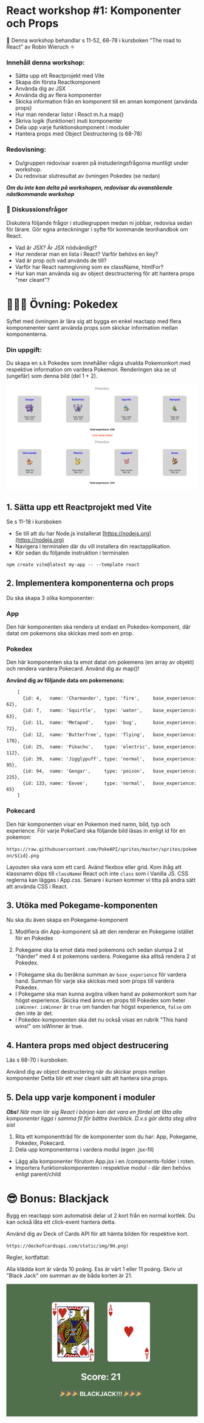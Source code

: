 
# React workshop #1: Komponenter och Props  


👋 Denna workshop behandlar s 11-52, 68-78 i kursboken "The road to React" av Robin Wieruch ⚛️ 

### Innehåll denna workshop:
* Sätta upp ett Reactprojekt med Vite 
* Skapa din första Reactkomponent
* Använda dig av JSX
* Använda dig av flera komponenter
* Skicka information från en komponent till en annan komponent (använda props)
* Hur man renderar listor i React m.h.a map()
* Skriva logik (funktioner) inuti komponenter
* Dela upp varje funktionskomponent i moduler 
* Hantera props med Object Destructering (s 68-78)

### Redovisning:
* Du/gruppen redovisar svaren på instuderingsfrågorna muntligt under workshop. 
* Du redovisar slutresultat av övningen Pokedex (se nedan) 

***Om du inte kan delta på workshopen, redovisar du ovanstående nästkommande workshop***

### 💬 Diskussionsfrågor

Diskutera följande frågor i studiegruppen medan ni jobbar, redovisa sedan för lärare. Gör egna anteckningar i syfte för kommande teorihandbok om React.

* Vad är JSX? Är JSX nödvändigt?
* Hur renderar man en lista i React? Varför behövs en key?
* Vad är prop och vad används de till?
* Varför har React namngivning som ex className, htmlFor?
* Hur kan man använda sig av object desctructering för att hantera props "mer cleant"?

# 👩🏽‍💻 Övning: Pokedex

Syftet med övningen är lära sig att bygga en enkel reactapp med flera komponenenter samt använda props som skickar information mellan komponenterna.

### Din uppgift:
Du skapa en s.k Pokedex som innehåller några utvalda Pokemonkort med respektive information om vardera Pokemon. Renderingen ska se ut (ungefär) som denna bild (del 1 + 2).

![Pokedex](/pokedex.png)

## 1. Sätta upp ett Reactprojekt med Vite 

Se s 11-18 i kursboken

* Se till att du har Node.js installerat [https://nodejs.org](https://nodejs.org) 
* Navigera i terminalen där du vill installera din reactapplikation.
* Kör sedan du följande instruktion i terminalen

```
npm create vite@latest my-app -- --template react
```



## 2. Implementera komponenterna och props

Du ska skapa 3 olika komponenter: 

### App 
Den här komponenten ska rendera ut endast en Pokedex-komponent, där datat om pokemons ska skickas med som en prop.


### Pokedex 
Den här komponenten ska ta emot datat om pokemens (en array av objekt) och rendera vardera Pokecard. Använd dig av map()!

**Använd dig av följande data om pokemenons:**

```
	[
	  {id: 4,   name: 'Charmander', type: 'fire',     base_experience: 62},
	  {id: 7,   name: 'Squirtle',   type: 'water',    base_experience: 63},
	  {id: 11,  name: 'Metapod',    type: 'bug',      base_experience: 72},
	  {id: 12,  name: 'Butterfree', type: 'flying',   base_experience: 178},
	  {id: 25,  name: 'Pikachu',    type: 'electric', base_experience: 112},
	  {id: 39,  name: 'Jigglypuff', type: 'normal',   base_experience: 95},
	  {id: 94,  name: 'Gengar',     type: 'poison',   base_experience: 225},
	  {id: 133, name: 'Eevee',      type: 'normal',   base_experience: 65}
	]
```

### Pokecard
Den här komponenten visar en Pokemon med namn, bild, typ och experience. För varje PokeCard ska följande bild läsas in enligt id för en pokemon:

`https://raw.githubusercontent.com/PokeAPI/sprites/master/sprites/pokemon/${id}.png`

Layouten ska vara som ett card. Avänd flexbox eller grid.  Kom ihåg att klassnamn döps till `className`i React och inte `class` som i Vanilla JS. CSS reglerna kan läggas i App.css. Senare i kursen kommer vi titta på andra sätt att använda CSS i React.

## 3. Utöka med Pokegame-komponenten

 Nu ska du även skapa en Pokegame-komponent

1. Modifiera din App-komponent så att den renderar en Pokegame istället för en Pokedex

2. Pokegame ska ta emot data med pokemons och sedan slumpa 2 st "händer" med 4 st pokemons vardera. Pokegame ska alltså rendera 2 st Pokedex. 
* I Pokegame ska du beräkna summan av `base_experience` för vardera hand. Summan för varje ska skickas med som props till vardera Pokedex.
* I Pokegame ska man kunna avgöra vilken hand av pokemonkort som har högst experience. Skicka med ännu en props till Pokedex som heter `isWinner`. `isWinner` är `true` om handen har högst experience, `false` om den inte är det. 
* I Pokedex-komponenten ska det nu också visas en rubrik "This hand wins!" om isWinner är true. 

## 4. Hantera props med object destrucering

Läs s 68-70 i kursboken.

Använd dig av object destructering när du skickar props mellan komponenter Detta blir ett mer cleant sätt att hantera sina props.


## 5. Dela upp varje komponent i moduler

***Obs!*** *När man lär sig React i början kan det vara en fördel att låta alla komponenter ligga i samma fil för bättre överblick. D.v.s gör detta steg allra sist*

1. Rita ett komponentträd för de komponenter som du har: App, Pokegame, Pokedex, Pokecard. 
2. Dela upp komponenterna i vardera modul (egen .jsx-fil)
* Lägg alla komponenter förutom App.jsx i en /components-folder i roten. 
* Importera funktionskomponenten i respektive modul - där den behövs enligt parent/child


# 😎 Bonus: Blackjack

Bygg en reactapp som automatisk delar ut 2 kort från en normal kortlek. Du kan också låta ett click-event hantera detta. 

Använd dig av Deck of Cards API för att hämta bilden för respektive kort.

`https://deckofcardsapi.com/static/img/9H.png)`

Regler, kortfattat: 

Alla klädda kort är värda 10 poäng. Ess är värt 1 eller 11 poäng. Skriv ut "Black Jack" om summan av de båda korten är 21.

![Blackjack](/blackjack.png)
